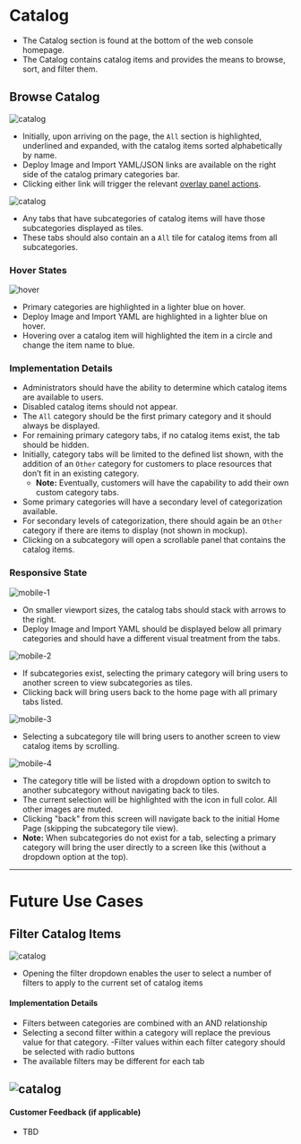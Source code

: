 # Catalog

- The Catalog section is found at the bottom of the web console homepage.
- The Catalog contains catalog items and provides the means to browse, sort, and filter them.


## Browse Catalog

![catalog](img/OpenShift-Next-Homepage-AllCat-Getting-Started.png)

- Initially, upon arriving on the page, the `All` section is highlighted, underlined and expanded, with the catalog items sorted alphabetically by name.
- Deploy Image and Import YAML/JSON links are available on the right side of the catalog primary categories bar.
- Clicking either link will trigger the relevant [overlay panel actions](http://openshift.github.io/openshift-origin-design/web-console/4-patterns/overlay-panel).

![catalog](img/OpenShift-Next-Homepage-AllLang-SingleEmptyCard.png)
- Any tabs that have subcategories of catalog items will have those subcategories displayed as tiles.
- These tabs should also contain an a `All` tile for catalog items from all subcategories.

### Hover States
![hover](img/OpenShift-Next-Homepage-HoverItem-ProjectList.png)
- Primary categories are highlighted in a lighter blue on hover.
- Deploy Image and Import YAML are highlighted in a lighter blue on hover.
- Hovering over a catalog item will highlighted the item in a circle and change the item name to blue.

### Implementation Details
- Administrators should have the ability to determine which catalog items are available to users.      
- Disabled catalog items should not appear.    
- The `All` category should be the first primary category and it should always be displayed.
- For remaining primary category tabs, if no catalog items exist, the tab should be hidden.
- Initially, category tabs will be limited to the defined list shown, with the addition of an `Other` category for customers to place resources that don’t fit in an existing category.
    - **Note:** Eventually, customers will have the capability to add their own custom category tabs.
- Some primary categories will have a secondary level of categorization available.
- For secondary levels of categorization, there should again be an `Other` category if there are items to display (not shown in mockup).
- Clicking on a subcategory will open a scrollable panel that contains the catalog items.

### Responsive State
![mobile-1](img/OpenShift-Next-Mobile-V2-scrolledup.png)

- On smaller viewport sizes, the catalog tabs should stack with arrows to the right.
- Deploy Image and Import YAML should be displayed below all primary categories and should have a different visual treatment from the tabs.

![mobile-2](img/OpenShift-Next-Mobile-subcategories.png)

- If subcategories exist, selecting the primary category will bring users to another screen to view subcategories as tiles.
- Clicking back will bring users back to the home page with all primary tabs listed.

![mobile-3](img/OpenShift-Next-Mobile-subcategoryselected-V2.png)

- Selecting a subcategory tile will bring users to another screen to view catalog items by scrolling.

![mobile-4](img/OpenShift-Next-Mobile-subcategorydropdown.png)
- The category title will be listed with a dropdown option to switch to another subcategory without navigating back to tiles.
- The current selection will be highlighted with the icon in full color. All other images are muted.
- Clicking "back" from this screen will navigate back to the initial Home Page (skipping the subcategory tile view).
- **Note:** When subcategories do not exist for a tab, selecting a primary category will bring the user directly to a screen like this (without a dropdown option at the top).





******************************

# Future Use Cases

## Filter Catalog Items

![catalog](img/catalog-04.png)
- Opening the filter dropdown enables the user to select a number of filters to apply to the current set of catalog items

#### Implementation Details
  - Filters between categories are combined with an AND relationship
  - Selecting a second filter within a category will replace the previous value for that category.
    -Filter values within each filter category should be selected with radio buttons
  - The available filters may be different for each tab


![catalog](img/catalog-05.png)
-

#### Customer Feedback (if applicable)
- TBD
